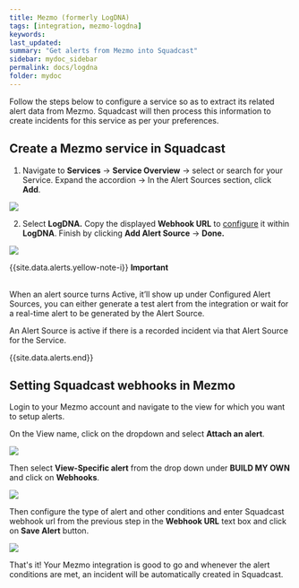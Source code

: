 ```yaml
---
title: Mezmo (formerly LogDNA)
tags: [integration, mezmo-logdna]
keywords: 
last_updated: 
summary: "Get alerts from Mezmo into Squadcast"
sidebar: mydoc_sidebar
permalink: docs/logdna
folder: mydoc
---
```


Follow the steps below to configure a service so as to extract its related alert data from Mezmo. Squadcast will then process this information to create incidents for this service as per your preferences.

## Create a Mezmo service in Squadcast

1. Navigate to **Services** -> **Service Overview** -> select or search for your Service. Expand the accordion -> In the Alert Sources section, click **Add**.

![](<../../.gitbook/assets/Alert_Sources.png>)

2. Select **LogDNA.** Copy the displayed **Webhook URL** to [configure](mezmo-logdna.md#setting-squadcast-webhooks-in-logdna) it within **LogDNA**. Finish by clicking **Add Alert Source** -> **Done.**

![](<../../.gitbook/assets/Mezmo.png>)

{{site.data.alerts.yellow-note-i}}
<b>Important</b><br/><br/>
<p>When an alert source turns Active, it’ll show up under Configured Alert Sources, you can either generate a test alert from the integration or wait for a real-time alert to be generated by the Alert Source.</p>
<p>An Alert Source is active if there is a recorded incident via that Alert Source for the Service.</p>
{{site.data.alerts.end}}

## Setting Squadcast webhooks in Mezmo

Login to your Mezmo account and navigate to the view for which you want to setup alerts.

On the View name, click on the dropdown and select **Attach an alert**.

![](images/logdna_2.png)

Then select **View-Specific alert** from the drop down under **BUILD MY OWN** and click on **Webhooks**.

![](images/logdna_3.png)

Then configure the type of alert and other conditions and enter Squadcast webhook url from the previous step in the **Webhook URL** text box and click on **Save Alert** button.

![](images/logdna_4.png)

That's it! Your Mezmo integration is good to go and whenever the alert conditions are met, an incident will be automatically created in Squadcast.
